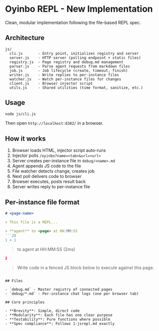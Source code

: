 # Oyinbo REPL - New Implementation

Clean, modular implementation following the file-based REPL spec.

## Architecture

```
js/
  cli.js       - Entry point, initializes registry and server
  server.js    - HTTP server (polling endpoint + static files)
  registry.js  - Page registry and debug.md management
  parser.js    - Parse agent requests from markdown files
  job.js       - Job lifecycle (create, timeout, finish)
  writer.js    - Write replies to per-instance files
  watcher.js   - Watch per-instance files for changes
  client.js    - Browser injector script
  utils.js     - Shared utilities (time format, sanitize, etc.)
```

## Usage

```bash
node js/cli.js
```

Then open `http://localhost:8302/` in a browser.

## How it works

1. Browser loads HTML, injector script auto-runs
2. Injector polls `/oyinbo?name=<tab>&url=<url>`
3. Server creates per-instance file in `debug/<name>.md`
4. Agent appends JS code to the file
5. File watcher detects change, creates job
6. Next poll delivers code to browser
7. Browser executes, posts result back
8. Server writes reply to per-instance file

## Per-instance file format

```markdown
# <page-name>

> This file is a REPL...

> **agent** to <page> at HH:MM:SS
```JS
1 + 1
```

> **<page>** to agent at HH:MM:SS (2ms)
```JSON
2
```

> Write code in a fenced JS block below to execute against this page.
```

## Files

- `debug.md` - Master registry of connected pages
- `debug/*.md` - Per-instance chat logs (one per browser tab)

## Core principles

- **Brevity**: Simple, direct code
- **Modularity**: Each file has one clear purpose
- **Testability**: Pure functions where possible
- **Spec compliance**: Follows 1-jsrepl.md exactly
